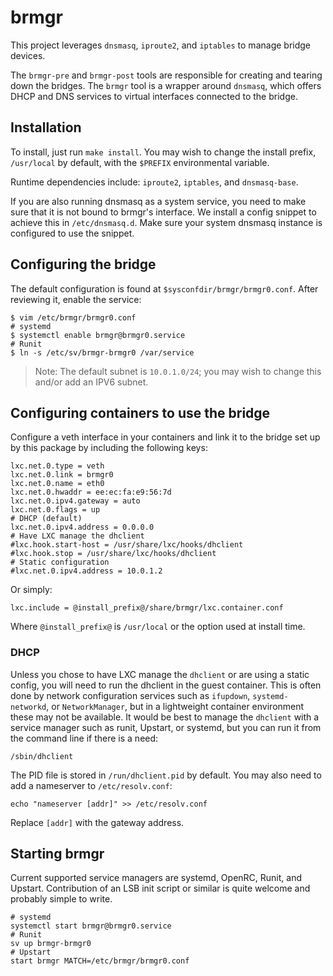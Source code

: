 # brmgr

This project leverages `dnsmasq`, `iproute2`, and `iptables` to manage bridge devices.

The `brmgr-pre` and `brmgr-post` tools are responsible for creating and tearing down the bridges. The `brmgr` tool is a wrapper around `dnsmasq`, which offers DHCP and DNS services to virtual interfaces connected to the bridge.

## Installation

To install, just run `make install`. You may wish to change the install prefix, `/usr/local` by default, with the `$PREFIX` environmental variable.

Runtime dependencies include: `iproute2`, `iptables`, and `dnsmasq-base`.

If you are also running dnsmasq as a system service, you need to make sure that it is not bound to brmgr's interface. We install a config snippet to achieve this in `/etc/dnsmasq.d`. Make sure your system dnsmasq instance is configured to use the snippet.

## Configuring the bridge

The default configuration is found at `$sysconfdir/brmgr/brmgr0.conf`. After reviewing it, enable the service:

    $ vim /etc/brmgr/brmgr0.conf
    # systemd
    $ systemctl enable brmgr@brmgr0.service
    # Runit
    $ ln -s /etc/sv/brmgr-brmgr0 /var/service

> Note: The default subnet is `10.0.1.0/24`; you may wish to change this and/or add an IPV6 subnet.

## Configuring containers to use the bridge

Configure a veth interface in your containers and link it to the bridge set up by this package by including the following keys:

    lxc.net.0.type = veth
    lxc.net.0.link = brmgr0
    lxc.net.0.name = eth0
    lxc.net.0.hwaddr = ee:ec:fa:e9:56:7d
    lxc.net.0.ipv4.gateway = auto
    lxc.net.0.flags = up
    # DHCP (default)
    lxc.net.0.ipv4.address = 0.0.0.0
    # Have LXC manage the dhclient
    #lxc.hook.start-host = /usr/share/lxc/hooks/dhclient
    #lxc.hook.stop = /usr/share/lxc/hooks/dhclient
    # Static configuration
    #lxc.net.0.ipv4.address = 10.0.1.2

Or simply:

    lxc.include = @install_prefix@/share/brmgr/lxc.container.conf

Where `@install_prefix@` is `/usr/local` or the option used at install time.

### DHCP

Unless you chose to have LXC manage the `dhclient` or are using a static config, you will need to run the dhclient in the guest container. This is often done by network configuration services such as `ifupdown`, `systemd-networkd`, or `NetworkManager`, but in a lightweight container environment these may not be available. It would be best to manage the `dhclient` with a service manager such as runit, Upstart, or systemd, but you can run it from the command line if there is a need:

    /sbin/dhclient

The PID file is stored in `/run/dhclient.pid` by default. You may also need to add a nameserver to `/etc/resolv.conf`:

    echo "nameserver [addr]" >> /etc/resolv.conf

Replace `[addr]` with the gateway address.

## Starting brmgr

Current supported service managers are systemd, OpenRC, Runit, and Upstart. Contribution of an LSB init script or similar is quite welcome and probably simple to write.

    # systemd
    systemctl start brmgr@brmgr0.service
    # Runit
    sv up brmgr-brmgr0
    # Upstart
    start brmgr MATCH=/etc/brmgr/brmgr0.conf
